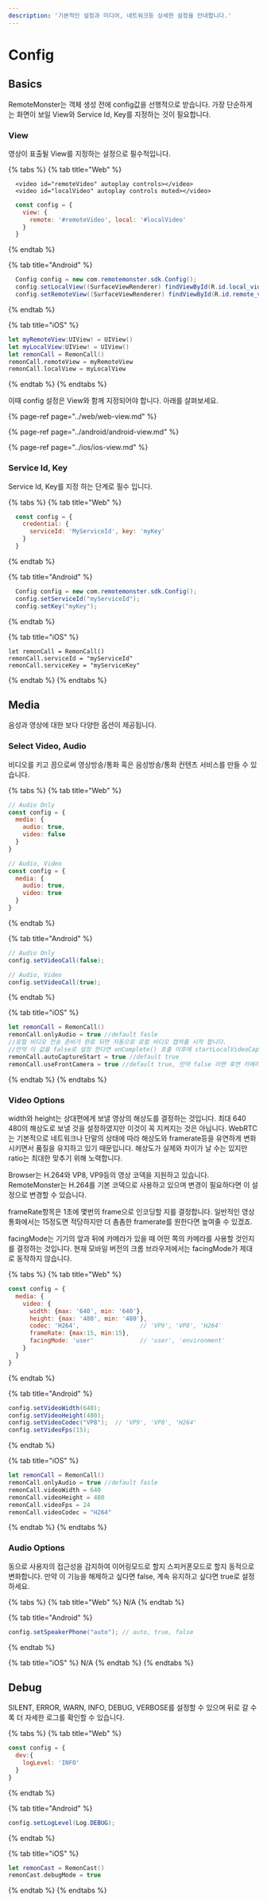 ```yaml
---
description: '기본적인 설정과 미디어, 네트워크등 상세한 설정을 안내합니다.'
---
```


# Config

## Basics

RemoteMonster는 객체 생성 전에 config값을 선행적으로 받습니다. 가장 단순하게는 화면이 보일 View와 Service Id, Key를 지정하는 것이 필요합니다.

### View

영상이 표출될 View를 지정하는 설정으로 필수적입니다.

{% tabs %}
{% tab title="Web" %}
```markup
  <video id="remoteVideo" autoplay controls></video>
  <video id="localVideo" autoplay controls muted></video>
```

```javascript
  const config = {
    view: {
      remote: '#remoteVideo', local: '#localVideo'
    }
  }
```
{% endtab %}

{% tab title="Android" %}
```java
  Config config = new com.remotemonster.sdk.Config();
  config.setLocalView((SurfaceViewRenderer) findViewById(R.id.local_video_view));
  config.setRemoteView((SurfaceViewRenderer) findViewById(R.id.remote_video_view));
```
{% endtab %}

{% tab title="iOS" %}
```swift
let myRemoteView:UIView! = UIView()
let myLocalView:UIView! = UIView()
let remonCall = RemonCall()
remonCall.remoteView = myRemoteView
remonCall.localView = myLocalView
```
{% endtab %}
{% endtabs %}

이때 config 설정은 View와 함께 지정되어야 합니다. 아래를 살펴보세요.

{% page-ref page="../web/web-view.md" %}

{% page-ref page="../android/android-view.md" %}

{% page-ref page="../ios/ios-view.md" %}

### Service Id, Key

Service Id, Key를 지정 하는 단계로 필수 입니다.

{% tabs %}
{% tab title="Web" %}
```javascript
  const config = {
    credential: {
      serviceId: 'MyServiceId', key: 'myKey'
    }
  }
```
{% endtab %}

{% tab title="Android" %}
```java
  Config config = new com.remotemonster.sdk.Config();
  config.setServiceId("myServiceId");
  config.setKey("myKey");
```
{% endtab %}

{% tab title="iOS" %}
```text
let remonCall = RemonCall()
remonCall.serviceId = "myServiceId"
remonCall.serviceKey = "myServiceKey"
```
{% endtab %}
{% endtabs %}

## Media

음성과 영상에 대한 보다 다양한 옵션이 제공됩니다.

### Select Video, Audio

비디오를 키고 끔으로써 영상방송/통화 혹은 음성방송/통화 컨텐츠 서비스를 만들 수 있습니다.

{% tabs %}
{% tab title="Web" %}
```javascript
// Audio Only
const config = {
  media: {
    audio: true,
    video: false
  }
}

// Audio, Video
const config = {
  media: {
    audio: true,
    video: true
  }
}
```
{% endtab %}

{% tab title="Android" %}
```java
// Audio Only
config.setVideoCall(false);

// Audio, Video
config.setVideoCall(true);
```
{% endtab %}

{% tab title="iOS" %}
```swift
let remonCall = RemonCall()
remonCall.onlyAudio = true //default fasle
//로컬 비디오 전송 준비가 완료 되면 자동으로 로컬 비디오 캡쳐를 시작 합니다.
//만약 이 값을 false로 설정 한다면 onComplete() 호출 이후에 startLocalVideoCapture()를 호출 하여야 합니다.
remonCall.autoCaptureStart = true //default true
remonCall.useFrontCamera = true //default true, 만약 false 라면 후면 카메라를 사용합니다.
```
{% endtab %}
{% endtabs %}

### Video Options

width와 height는 상대편에게 보낼 영상의 해상도를 결정하는 것입니다. 최대 640 480의 해상도로 보낼 것을 설정하였지만 이것이 꼭 지켜지는 것은 아닙니다. WebRTC는 기본적으로 네트워크나 단말의 상태에 따라 해상도와 framerate등을 유연하게 변화시키면서 품질을 유지하고 있기 때문입니다. 해상도가 실제와 차이가 날 수는 있지만 ratio는 최대한 맞추기 위해 노력합니다.

Browser는 H.264와 VP8, VP9등의 영상 코덱을 지원하고 있습니다. RemoteMonster는 H.264를 기본 코덱으로 사용하고 있으며 변경이 필요하다면 이 설정으로 변경할 수 있습니다.

frameRate항목은 1초에 몇번의 frame으로 인코딩할 지를 결정합니다. 일반적인 영상통화에서는 15정도면 적당하지만 더 촘촘한 framerate를 원한다면 높여줄 수 있겠죠.

facingMode는 기기의 앞과 뒤에 카메라가 있을 때 어떤 쪽의 카메라를 사용할 것인지를 결정하는 것입니다. 현재 모바일 버전의 크롬 브라우저에서는 facingMode가 제대로 동작하지 않습니다.

{% tabs %}
{% tab title="Web" %}
```javascript
const config = {
  media: {
    video: {
      width: {max: '640', min: '640'},
      height: {max: '480', min: '480'},
      codec: 'H264',                 // 'VP9', 'VP8', 'H264'
      frameRate: {max:15, min:15},
      facingMode: 'user'             // 'user', 'environment'
    }
  }
}
```
{% endtab %}

{% tab title="Android" %}
```java
config.setVideoWidth(640);
config.setVideoHeight(480);
config.setVideoCodec("VP8");  // 'VP9', 'VP8', 'H264'
config.setVideoFps(15);
```
{% endtab %}

{% tab title="iOS" %}
```swift
let remonCall = RemonCall()
remonCall.onlyAudio = true //default fasle
remonCall.videoWidth = 640
remonCall.videoHeight = 480
remonCall.videoFps = 24
remonCall.videoCodec = "H264"
```
{% endtab %}
{% endtabs %}

### Audio Options

동으로 사용자의 접근성을 감지하여 이어링모드로 할지 스피커폰모드로 할지 동적으로 변화합니다. 만약 이 기능을 해제하고 싶다면 false, 계속 유지하고 싶다면 true로 설정하세요.

{% tabs %}
{% tab title="Web" %}
N/A
{% endtab %}

{% tab title="Android" %}
```java
config.setSpeakerPhone("auto"); // auto, true, false
```
{% endtab %}

{% tab title="iOS" %}
N/A
{% endtab %}
{% endtabs %}

## Debug

SILENT, ERROR, WARN, INFO, DEBUG, VERBOSE를 설정할 수 있으며 뒤로 갈 수록 더 자세한 로그를 확인할 수 있습니다.

{% tabs %}
{% tab title="Web" %}
```javascript
const config = {
  dev:{
    logLevel: 'INFO'
  }
}
```
{% endtab %}

{% tab title="Android" %}
```java
config.setLogLevel(Log.DEBUG);
```
{% endtab %}

{% tab title="iOS" %}
```swift
let remonCast = RemonCast()
remonCast.debugMode = true
```
{% endtab %}
{% endtabs %}



